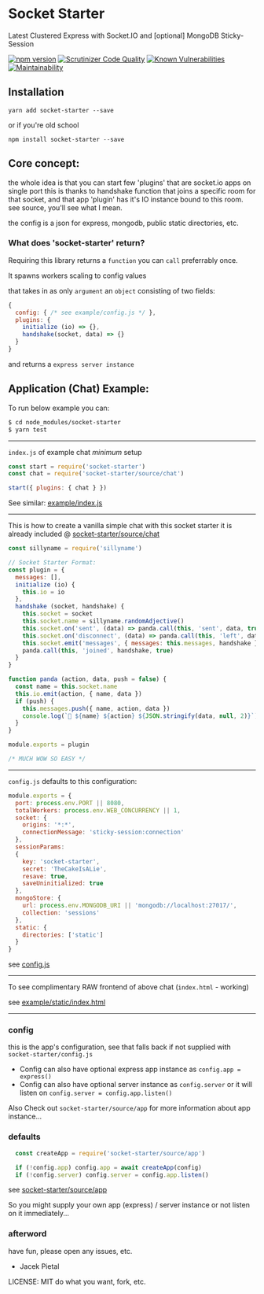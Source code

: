 # Socket Starter

Latest Clustered Express with Socket.IO and [optional] MongoDB Sticky-Session

[![npm version](https://badge.fury.io/js/socket-starter.svg)](https://badge.fury.io/js/socket-starter) [![Scrutinizer Code Quality](https://scrutinizer-ci.com/g/Prozi/socket-starter/badges/quality-score.png?b=master)](https://scrutinizer-ci.com/g/Prozi/socket-starter/?branch=master) [![Known Vulnerabilities](https://snyk.io/test/github/Prozi/socket-starter/badge.svg?targetFile=package.json)](https://snyk.io/test/github/Prozi/socket-starter?targetFile=package.json) [![Maintainability](https://api.codeclimate.com/v1/badges/cf7828e55f51edffbe3d/maintainability)](https://codeclimate.com/github/Prozi/socket-starter/maintainability)

## Installation

`yarn add socket-starter --save`

or if you're old school

`npm install socket-starter --save`

## Core concept:

the whole idea is that you can start few 'plugins' that are socket.io apps on single port
this is thanks to handshake function that joins a specific room for that socket, 
and that app 'plugin' has it's IO instance bound to this room. see source, you'll see what I mean.

the config is a json for express, mongodb, public static directories, etc.

### What does 'socket-starter' return?

Requiring this library returns a `function` you can `call` preferrably once.

It spawns workers scaling to config values

that takes in as only `argument` an `object` consisting of two fields:

```javascript
{
  config: { /* see example/config.js */ },
  plugins: {
    initialize (io) => {},
    handshake(socket, data) => {}
  }
}
```

and returns a `express server instance`

## Application (Chat) Example:

To run below example you can:

```bash
$ cd node_modules/socket-starter
$ yarn test
```

----

`index.js` of example chat _minimum_ setup
```javascript
const start = require('socket-starter')
const chat = require('socket-starter/source/chat')

start({ plugins: { chat } })
```

See similar: [example/index.js](https://github.com/Prozi/socket-starter/blob/master/example/index.js)

----

This is how to create a vanilla simple chat with this socket starter
it is already included @ [socket-starter/source/chat](https://github.com/Prozi/socket-starter/blob/master/example/chat.js)


```javascript
const sillyname = require('sillyname')

// Socket Starter Format:
const plugin = {
  messages: [],
  initialize (io) {
    this.io = io
  },
  handshake (socket, handshake) {
    this.socket = socket
    this.socket.name = sillyname.randomAdjective()
    this.socket.on('sent', (data) => panda.call(this, 'sent', data, true))
    this.socket.on('disconnect', (data) => panda.call(this, 'left', data, true))
    this.socket.emit('messages', { messages: this.messages, handshake })
    panda.call(this, 'joined', handshake, true)
  }
}

function panda (action, data, push = false) {
  const name = this.socket.name
  this.io.emit(action, { name, data })
  if (push) {
    this.messages.push({ name, action, data })
    console.log(`🐼 ${name} ${action} ${JSON.stringify(data, null, 2)}`)
  }
}

module.exports = plugin

/* MUCH WOW SO EASY */
```

----

`config.js` defaults to this configuration:

```javascript
module.exports = {
  port: process.env.PORT || 8080,
  totalWorkers: process.env.WEB_CONCURRENCY || 1,
  socket: {
    origins: '*:*',
    connectionMessage: 'sticky-session:connection'
  },
  sessionParams:
  {
    key: 'socket-starter',
    secret: 'TheCakeIsALie',
    resave: true,
    saveUninitialized: true
  },
  mongoStore: {
    url: process.env.MONGODB_URI || 'mongodb://localhost:27017/',
    collection: 'sessions'
  },
  static: {
    directories: ['static']
  }
}
```

see [config.js](https://github.com/Prozi/socket-starter/blob/master/config.js)

----

To see complimentary RAW frontend of above chat (`index.html` - working)

see [example/static/index.html](https://github.com/Prozi/socket-starter/blob/master/example/static/index.html)

----

### config

this is the app's configuration, see that falls back if not supplied with `socket-starter/config.js`

* Config can also have optional express app instance as `config.app = express()`
* Config can also have optional server instance as `config.server` or it will listen on `config.server = config.app.listen()`

Also Check out `socket-starter/source/app` for more information about app instance...

### defaults

```javascript
  const createApp = require('socket-starter/source/app')

  if (!config.app) config.app = await createApp(config)
  if (!config.server) config.server = config.app.listen()
```

see [socket-starter/source/app](https://github.com/Prozi/socket-starter/blob/master/source/app.js)

So you might supply your own app (express) / server instance
or not listen on it immediately...

### afterword

have fun, please open any issues, etc.

- Jacek Pietal

LICENSE: MIT do what you want, fork, etc.
